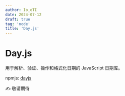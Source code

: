 ```yaml
---
author: Io_oTI
date: 2024-07-12
draft: true
tag: 'node'
title: 'Day.js'
---
```


# Day.js

用于解析、验证、操作和格式化日期的 JavaScript 日期库。

npmjs: [dayjs](https://www.npmjs.com/package/dayjs)

✍ 敬请期待
